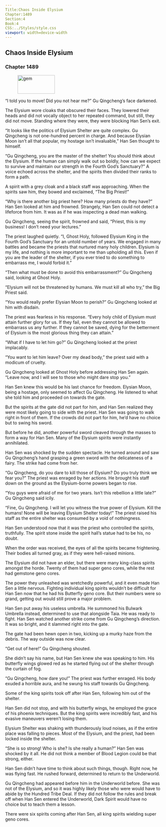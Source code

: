 ```yaml
---
Title:Chaos Inside Elysium 
Chapter:1489 
Section:4 
Book:4 
CSS:../Styles/style.css 
viewport: width=device-width
---
```

  
## Chaos Inside Elysium
### Chapter 1489
  
<figure>
	<img src="../Images/gem.gif" alt="gem" id="gem" width="120" height="60" />
</figure>
  

  
“I told you to move! Did you not hear me?” Gu Qingcheng’s face darkened.

The Elysium wore cloaks that obscured their faces. They lowered their heads and did not vocally object to her repeated command, but still, they did not move. Standing where they were, they were blocking Han Sen’s exit.

“It looks like the politics of Elysium Shelter are quite complex. Gu Qingcheng is not one-hundred percent in charge. And because Elysian Moon isn’t all that popular, my hostage isn’t invaluable,” Han Sen thought to himself.

“Gu Qingcheng, you are the master of the shelter! You should think about the Elysium. If the human can simply walk out so boldly, how can we expect to survive and maintain our strength in the Fourth God’s Sanctuary?” A voice echoed across the shelter, and the spirits then divided their ranks to form a path.

A spirit with a grey cloak and a black staff was approaching. When the spirits saw him, they bowed and exclaimed, “The Big Priest!”

“Why is there another big priest here? How many priests do they have?” Han Sen looked at him and frowned. Strangely, Han Sen could not detect a lifeforce from him. It was as if he was inspecting a dead man walking.

Gu Qingcheng, seeing the spirit, frowned and said, “Priest, this is my business! I don’t need your lectures.”

The priest laughed quietly. “I, Ghost Holy, followed Elysium King in the Fourth God’s Sanctuary for an untold number of years. We engaged in many battles and became the priests that nurtured many holy children. Elysium is my life, and nothing is more important to me than upholding all this. Even if you are the leader of the shelter, if you ever tried to do something to embarrass me, I would forbid it.”

“Then what must be done to avoid this embarrassment?” Gu Qingcheng said, looking at Ghost Holy.

“Elysium will not be threatened by humans. We must kill all who try,” the Big Priest said.

“You would really prefer Elysian Moon to perish?” Gu Qingcheng looked at him with disdain.

The priest was fearless in his response. “Every holy child of Elysium must attain further glory for us. If they fail, even they cannot be allowed to embarrass us any further. If they cannot be saved, dying for the betterment of Elysium is the most glorious thing they can attain.”

“What if I have to let him go?” Gu Qingcheng looked at the priest implacably.

“You want to let him leave? Over my dead body,” the priest said with a modicum of cruelty.

Gu Qingcheng looked at Ghost Holy before addressing Han Sen again. “Leave now, and I will see to those who might dare stop you.”

Han Sen knew this would be his last chance for freedom. Elysian Moon, being a hostage, only seemed to affect Gu Qingcheng. He listened to what she told him and proceeded on towards the gate.

But the spirits at the gate did not part for him, and Han Sen realized they were most likely going to side with the priest. Han Sen was going to walk right in front of them. If the crowds did not part for him, he’d have no choice but to swing his sword.

But before he did, another powerful sword cleaved through the masses to form a way for Han Sen. Many of the Elysium spirits were instantly annihilated.

Han Sen was shocked by the sudden spectacle. He turned around and saw Gu Qingcheng’s hand grasping a green sword with the delicateness of a fairy. The strike had come from her.

“Gu Qingcheng, do you dare to kill those of Elysium? Do you truly think we fear you?” The priest was enraged by her actions. He brought his staff down on the ground as the Elysium-borne powers began to rise.

“You guys were afraid of me for two years. Isn’t this rebellion a little late?” Gu Qingcheng said icily.

“Fine, Gu Qingcheng. I will let you witness the true power of Elysium. Kill the humans! None will be leaving Elysium Shelter today!” The priest raised his staff as the entire shelter was consumed by a void of nothingness.

Han Sen understood now that it was the priest who controlled the spirits, truthfully. The spirit stone inside the spirit hall’s statue had to be his, no doubt.

When the order was received, the eyes of all the spirits became frightening. Their bodies all turned gray, as if they were hell-raised minions.

The Elysium did not have an elder, but there were many king-class spirits amongst the horde. Twenty of them had super geno cores, while the rest had gemstone geno cores.

The power they unleashed was wretchedly powerful, and it even made Han Sen a little nervous. Fighting individual king spirits wouldn’t be difficult for Han Sen now that he had his Butterfly geno core. But their numbers were so grand, getting out would still prove a major problem.

Han Sen put away his useless umbrella. He summoned his Bulwark Umbrella instead, determined to use that alongside Taia. He was ready to fight. Han Sen watched another strike come from Gu Qingcheng’s direction. It was so bright, and it slammed right into the gate.

The gate had been hewn open in two, kicking up a murky haze from the debris. The way outside was now clear.

“Get out of here!” Gu Qingcheng shouted.

She didn’t say his name, but Han Sen knew she was speaking to him. His butterfly wings glowed red as he started flying out of the shelter through the curtain of fog.

“Gu Qingcheng, how dare you!” The priest was further enraged. His body exuded a horrible aura, and he swung his staff towards Gu Qingcheng.

Some of the king spirits took off after Han Sen, following him out of the shelter.

Han Sen did not stop, and with his butterfly wings, he employed the grace of his phoenix techniques. But the king spirits were incredibly fast, and his evasive maneuvers weren’t losing them.

Elysium Shelter was shaking with thunderously loud noises, as if the entire place was falling to pieces. Most of the Elysium, and the priest, had been locked inside the shelter.

“She is so strong! Who is she? Is she really a human?” Han Sen was shocked by it all. He did not think a member of Blood Legion could be that strong, either.

Han Sen didn’t have time to think about such things, though. Right now, he was flying fast. He rushed forward, determined to return to the Underworld.

Gu Qingcheng had appeared before him in the Underworld before. She was not of the Elysium, and so it was highly likely those who were would have to abide by the Hundred Tribe Deal. If they did not follow the rules and break off when Han Sen entered the Underworld, Dark Spirit would have no choice but to teach them a lesson.

There were six spirits coming after Han Sen, all king spirits wielding super geno cores.